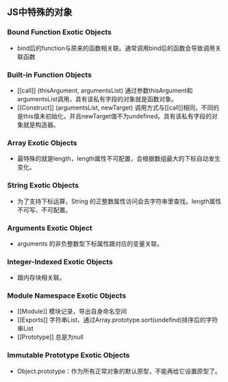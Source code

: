 ## JS中特殊的对象

### Bound Function Exotic Objects

- bind后的function与原来的函数相关联。通常调用bind后的函数会导致调用关联函数

### Built-in Function Objects

- [[call]] (thisArgument, argumentsList) 通过参数thisArgument和argumentsList调用，具有该私有字段的对象就是函数对象。
- [[Construct]] (argumentsList, newTarget) 调用方式与[[call]]相同，不同的是this值未初始化，并且newTarget值不为undefined。具有该私有字段的对象就是构造器。

### Array Exotic Objects

- 最特殊的就是length，length属性不可配置，会根据数组最大的下标自动发生变化。

### String Exotic Objects

- 为了支持下标运算，String 的正整数属性访问会去字符串里查找。length属性不可写、不可配置。

### Arguments Exotic Object

- arguments 的非负整数型下标属性跟对应的变量关联。

### Integer-Indexed Exotic Objects

- 跟内存块相关联。

### Module Namespace Exotic Objects

- [[Module]] 模块记录，导出自身命名空间
- [[Exports]] 字符串List、通过Array.prototype.sort(undefind)排序后的字符串List
- [[Prototype]] 总是为null

### Immutable Prototype Exotic Objects

- Object.prototype：作为所有正常对象的默认原型，不能再给它设置原型了。


